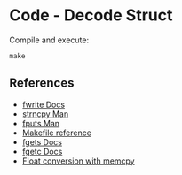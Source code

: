 # Code - Decode Struct
Compile and execute:
```shell
make
```

## References
- [fwrite Docs](https://learn.microsoft.com/es-es/cpp/c-runtime-library/reference/fwrite?view=msvc-170)
- [strncpy Man](https://linux.die.net/man/3/strncpy)
- [fputs Man](https://man7.org/linux/man-pages/man3/fputs.3p.html)
- [Makefile reference](https://github.com/antoniosarosi/mem_alloc_c/blob/master/Makefile)
- [fgets Docs](https://learn.microsoft.com/es-es/cpp/c-runtime-library/reference/fgets-fgetws?view=msvc-170)
- [fgetc Docs](https://learn.microsoft.com/es-es/cpp/c-runtime-library/reference/fgetc-fgetwc?view=msvc-170)
- [Float conversion with memcpy](https://stackoverflow.com/questions/57527663/c-store-float-to-char-array-and-reverse)
